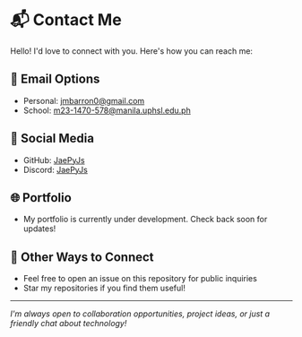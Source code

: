 # 📬 Contact Me

Hello! I'd love to connect with you. Here's how you can reach me:

## 📧 Email Options

- Personal: [jmbarron0@gmail.com](mailto:jmbarron0@gmail.com)
- School: [m23-1470-578@manila.uphsl.edu.ph](mailto:m23-1470-578@manila.uphsl.edu.ph)

## 💬 Social Media

- GitHub: [JaePyJs](https://github.com/JaePyJs)
- Discord: [JaePyJs](https://discordapp.com/users/898905034107019285)

## 🌐 Portfolio

- My portfolio is currently under development. Check back soon for updates!

## 📝 Other Ways to Connect

- Feel free to open an issue on this repository for public inquiries
- Star my repositories if you find them useful!

---

_I'm always open to collaboration opportunities, project ideas, or just a friendly chat about technology!_
